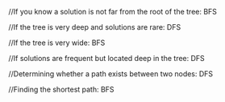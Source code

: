 //If you know a solution is not far from the root of the tree:
BFS

//If the tree is very deep and solutions are rare: 
DFS

//If the tree is very wide:
BFS

//If solutions are frequent but located deep in the tree:
DFS

//Determining whether a path exists between two nodes:
DFS

//Finding the shortest path:
BFS

